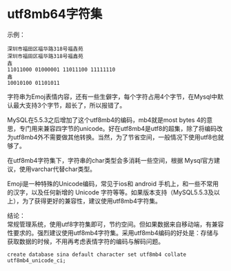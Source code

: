 # utf8mb64字符集

示例：
```
深圳市福田区福华路318号福𠓾苑
深圳市福田区福华路318号福鑫苑
𠓾
11011000 01000001 11011100 11111110
鑫
10010100 01101011
```
字符串为Emoj表情内容，还有一些生僻字，每个字符占用4个字节，在Mysql中默认最大支持3个字节，超长了，所以报错了。

MySQL在5.5.3之后增加了这个utf8mb4的编码，mb4就是most bytes 4的意思，专门用来兼容四字节的unicode。好在utf8mb4是utf8的超集，除了将编码改为utf8mb4外不需要做其他转换。当然，为了节省空间，一般情况下使用utf8也就够了。

在utf8mb4字符集下，字符串的char类型会多消耗一些空间，根据 Mysql官方建议，使用varchar代替char类型。

Emoji是一种特殊的Unicode编码，常见于ios和 android 手机上，和一些不常用的汉字，以及任何新增的 Unicode 字符等等。如果版本支持（MySQL5.5.3及以上），为了获得更好的兼容性，建议使用utf8mb4字符集。

结论：    
常规管理系统，使用utf8字符集即可，节约空间。但如果数据来自移动端，有兼容性要求的。强烈建议使用utf8mb4字符集。采用utf8mb4编码的好处是：存储与获取数据的时候，不用再考虑表情字符的编码与解码问题。

```
create database sina default character set utf8mb4 collate utf8mb4_unicode_ci;
```

